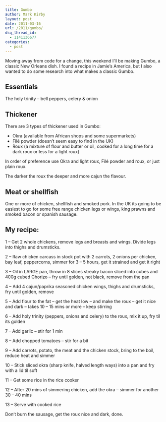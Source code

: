```yaml
---
title: Gumbo
author: Mark Kirby
layout: post
date: 2011-03-16
url: /2011/gumbo/
dsq_thread_id:
  - 1141136677
categories:
  - post
---
```

Moving away from code for a change, this weekend I&#8217;ll be making Gumbo, a classic New Orleans dish. I found a recipe in Jamie&#8217;s America, but I also wanted to do some research into what makes a classic Gumbo.

## Essentials

The holy trinity &#8211; bell peppers, celery & onion

## Thickener

There are 3 types of thickener used in Gumbo:

  * Okra (available from African shops and some supermarkets)
  * Filé powder (doesn&#8217;t seem easy to find in the UK)
  * Roux (a mixture of flour and butter or oil, cooked for a long time for a dark roux or less for a light roux)

In order of preference use Okra and light roux, Filé powder and roux, or just plain roux.

The darker the roux the deeper and more cajun the flavour.

## Meat or shellfish

One or more of chicken, shellfish and smoked pork. In the UK its going to be easiest to go for some free range chicken legs or wings, king prawns and smoked bacon or spanish sausage.

## My recipe:

1 &#8211; Get 2 whole chickens, remove legs and breasts and wings. Divide legs into thighs and drumsticks.

2 &#8211; Raw chicken carcass in stock pot with 2 carrots, 2 onions per chicken, bay leaf, peppercorns, simmer for 3 &#8211; 5 hours, get it strained and get it right

3 &#8211; Oil in LARGE pan, throw in 8 slices streaky bacon sliced into cubes and 400g cubed Chorizo &#8211; fry until golden, not black, remove from the pan

4 &#8211; Add 4 cajun/paprika seasoned chicken wings, thighs and drumsticks, fry until golden, remove

5 &#8211; Add flour to the fat &#8211; get the heat low &#8211; and make the roux &#8211; get it nice and dark &#8211; takes 10 &#8211; 15 mins or more &#8211; keep stirring

6 &#8211; Add holy trinity (peppers, onions and celery) to the roux, mix it up, fry til its golden

7 &#8211; Add garlic &#8211; stir for 1 min

8 &#8211; Add chopped tomatoes &#8211; stir for a bit

9 &#8211; Add carrots, potato, the meat and the chicken stock, bring to the boil, reduce heat and simmer

10 &#8211; Stick sliced okra (sharp knife, halved length ways) into a pan and fry with a lid til soft

11 &#8211; Get some rice in the rice cooker

12 &#8211; After 20 mins of simmering chicken, add the okra &#8211; simmer for another 30 &#8211; 40 mins

13 &#8211; Serve with cooked rice

Don&#8217;t burn the sausage, get the roux nice and dark, done.